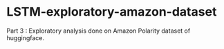 # LSTM-exploratory-amazon-dataset
Part 3 : Exploratory analysis done on Amazon Polarity dataset of huggingface.
